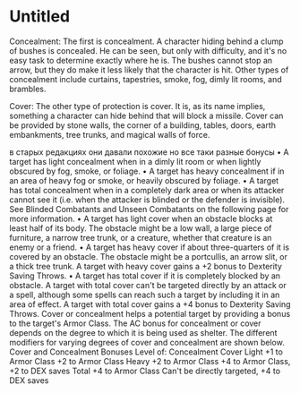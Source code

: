 # Untitled

Concealment: The first is concealment. A character hiding behind a clump of bushes is concealed. He can be seen, but only with difficulty, and it's no easy task to determine exactly where he is. The bushes cannot stop an arrow, but they do make it less likely that the character is hit. Other types of concealment include curtains, tapestries, smoke, fog, dimly lit rooms, and brambles.

Cover: The other type of protection is cover. It is, as its name implies, something a character can hide behind that will block a missile. Cover can be provided by stone walls, the corner of a building, tables, doors, earth embankments, tree trunks, and magical walls of force.

в старых редакциях они давали похожие но все таки разные бонусы • A target has light concealment when in a dimly lit room or when lightly obscured by fog, smoke, or foliage. • A target has heavy concealment if in an area of heavy fog or smoke, or heavily obscured by foliage. • A target has total concealment when in a completely dark area or when its attacker cannot see it \(i.e. when the attacker is blinded or the defender is invisible\). See Blinded Combatants and Unseen Combatants on the following page for more information. • A target has light cover when an obstacle blocks at least half of its body. The obstacle might be a low wall, a large piece of furniture, a narrow tree trunk, or a creature, whether that creature is an enemy or a friend. • A target has heavy cover if about three-quarters of it is covered by an obstacle. The obstacle might be a portcullis, an arrow slit, or a thick tree trunk. A target with heavy cover gains a +2 bonus to Dexterity Saving Throws. • A target has total cover if it is completely blocked by an obstacle. A target with total cover can't be targeted directly by an attack or a spell, although some spells can reach such a target by including it in an area of effect. A target with total cover gains a +4 bonus to Dexterity Saving Throws. Cover or concealment helps a potential target by providing a bonus to the target's Armor Class. The AC bonus for concealment or cover depends on the degree to which it is being used as shelter. The different modifiers for varying degrees of cover and concealment are shown below. Cover and Concealment Bonuses Level of: Concealment Cover Light +1 to Armor Class +2 to Armor Class Heavy +2 to Armor Class +4 to Armor Class, +2 to DEX saves Total +4 to Armor Class Can't be directly targeted, +4 to DEX saves

